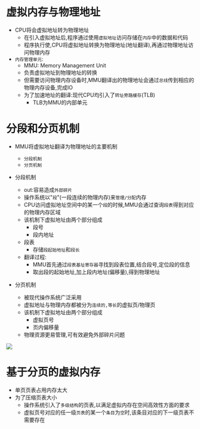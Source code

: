 # 虚拟内存与物理地址
- CPU将会虚拟地址转为物理地址
  - 在引入虚拟地址后,程序通过使用`虚拟地址`访问存储在`内存`中的数据和代码
  - 程序执行使,CPU将虚拟地址转换为物理地址(地址翻译),再通过物理地址访问物理内存
- `内存管理单元`:
  - MMU: Memory Management Unit
  - 负责虚拟地址到物理地址的转换
  - 但需要访问物理内存设备时,MMU翻译出的物理地址会通过`总线`传到相应的物理内存设备,完成IO
  - 为了加速地址的翻译:现代CPU均引入了`转址旁路缓存`(TLB)
    - TLB为MMU的内部单元

# 分段和分页机制
- MMU将虚拟地址翻译为物理地址的主要机制
  - `分段机制`
  - `分页机制`

- 分段机制
  - out:容易造成`外部碎片`
  - 操作系统以"`段`"(一段连续的物理内存)来`管理/分配`内存
  - CPU访问虚拟地址空间中的某一个`段`的时候,MMU会通过查询`段表`得到对应的物理内存区域
  - 该机制下虚拟地址由两个部分组成
    - 段号
    - 段内地址
  - 段表
    - 存储`段起始地址`和`段长`
  - 翻译过程:
    - MMU首先通过`段表基址寄存器`寻找到段表位置,结合段号,定位段的信息
    - 取出段的起始地址,加上段内地址(偏移量),得到物理地址

- 分页机制
  - 被现代操作系统广泛采用
  - 虚拟地址与物理内存都被分为`连续的,等长`的虚拟页/物理页
  - 该机制下虚拟地址由两个部分组成
    - 虚拟页号
    - 页内偏移量
  - 物理资源更易管理,可有效避免外部碎片问题

![](https://i.imgur.com/ckKRkb7.png)

# 基于分页的虚拟内存
- 单页页表占用内存太大
- 为了压缩页表大小
  - 操作系统引入了`多级结构`的页表,以满足虚拟内存在空间高效性方面的要求
  - 虚拟页号对应的任一级`页表`的某一个`条目`为`空`时,该条目对应的下一级页表不需要存在
